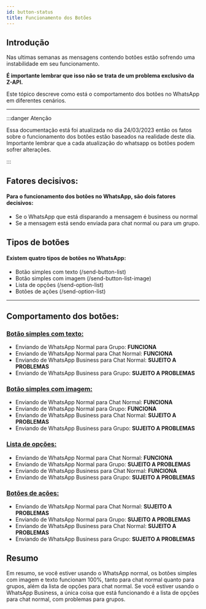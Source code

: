 ```yaml
---
id: button-status
title: Funcionamento dos Botões
---
```


## Introdução

Nas ultimas semanas as mensagens contendo botões estão sofrendo uma instabilidade em seu funcionamento.

**É importante lembrar que isso não se trata de um problema exclusivo da Z-API.**

Este tópico descreve como está o comportamento dos botões no WhatsApp em diferentes cenários.

---

:::danger Atenção

Essa documentação está foi atualizada no dia 24/03/2023 então os fatos sobre o funcionamento dos botões estão baseados na realidade deste dia. Importante lembrar que a cada atualização do whatsapp os botões podem sofrer alterações.

:::

## Fatores decisivos:

#### Para o funcionamento dos botões no WhatsApp, são dois fatores decisivos:

- Se o WhatsApp que está disparando a mensagem é business ou normal
- Se a mensagem está sendo enviada para chat normal ou para um grupo.

## Tipos de botões

#### Existem quatro tipos de botões no WhatsApp:

- Botão simples com texto (/send-button-list)
- Botão simples com imagem (/send-button-list-image)
- Lista de opções (/send-option-list)
- Botões de ações (/send-option-list)

---

## Comportamento dos botões:

### [Botão simples com texto:](https://developer.z-api.io/message/send-button-list)

- Enviando de WhatsApp Normal para Grupo: **FUNCIONA**
- Enviando de WhatsApp Normal para Chat Normal: **FUNCIONA**
- Enviando de WhatsApp Business para Chat Normal: **SUJEITO A PROBLEMAS**
- Enviando de WhatsApp Business para Grupo: **SUJEITO A PROBLEMAS**

### [Botão simples com imagem:](https://developer.z-api.io/message/send-button-list-image)

- Enviando de WhatsApp Normal para Chat Normal: **FUNCIONA**
- Enviando de WhatsApp Normal para Grupo: **FUNCIONA**
- Enviando de WhatsApp Business para Chat Normal: **SUJEITO A PROBLEMAS**
- Enviando de WhatsApp Business para Grupo: **SUJEITO A PROBLEMAS**

### [Lista de opções:](https://developer.z-api.io/message/send-option-list)

- Enviando de WhatsApp Normal para Chat Normal: **FUNCIONA**
- Enviando de WhatsApp Normal para Grupo: **SUJEITO A PROBLEMAS**
- Enviando de WhatsApp Business para Chat Normal: **FUNCIONA**
- Enviando de WhatsApp Business para Grupo: **SUJEITO A PROBLEMAS**

### [Botões de ações:](https://developer.z-api.io/message/send-option-list)

- Enviando de WhatsApp Normal para Chat Normal: **SUJEITO A PROBLEMAS**
- Enviando de WhatsApp Normal para Grupo: **SUJEITO A PROBLEMAS**
- Enviando de WhatsApp Business para Chat Normal: **SUJEITO A PROBLEMAS**
- Enviando de WhatsApp Business para Grupo: **SUJEITO A PROBLEMAS**

## Resumo

Em resumo, se você estiver usando o WhatsApp normal, os botões simples com imagem e texto funcionam 100%, tanto para chat normal quanto para grupos, além da lista de opções para chat normal. Se você estiver usando o WhatsApp Business, a única coisa que está funcionando é a lista de opções para chat normal, com problemas para grupos.
